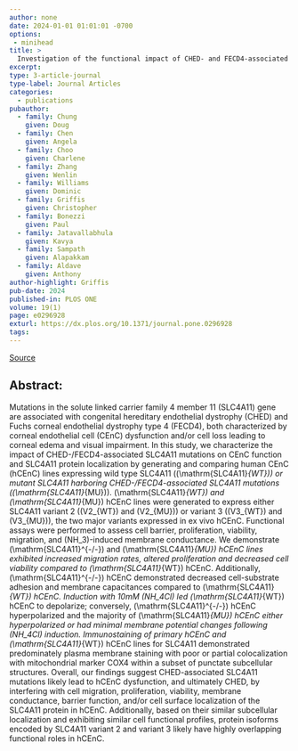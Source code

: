 ```yaml
---
author: none
date: 2024-01-01 01:01:01 -0700
options:
 - minihead
title: >
  Investigation of the functional impact of CHED- and FECD4-associated SLC4A11 mutations in human corneal endothelial cells
excerpt:
type: 3-article-journal
type-label: Journal Articles
categories:
  - publications
pubauthor:
  - family: Chung
    given: Doug
  - family: Chen
    given: Angela
  - family: Choo
    given: Charlene
  - family: Zhang
    given: Wenlin
  - family: Williams
    given: Dominic
  - family: Griffis
    given: Christopher
  - family: Bonezzi
    given: Paul
  - family: Jatavallabhula
    given: Kavya
  - family: Sampath
    given: Alapakkam
  - family: Aldave
    given: Anthony
author-highlight: Griffis
pub-date: 2024
published-in: PLOS ONE
volume: 19(1)
page: e0296928
exturl: https://dx.plos.org/10.1371/journal.pone.0296928
tags:
---
```


<a href="https://dx.plos.org/10.1371/journal.pone.0296928" target="_blank">Source</a>

## Abstract:

Mutations in the solute linked carrier family 4 member 11 (SLC4A11) gene are associated with congenital hereditary endothelial dystrophy (CHED) and Fuchs corneal endothelial dystrophy type 4 (FECD4), both characterized by corneal endothelial cell (CEnC) dysfunction and/or cell loss leading to corneal edema and visual impairment. In this study, we characterize the impact of CHED-/FECD4-associated SLC4A11 mutations on CEnC function and SLC4A11 protein localization by generating and comparing human CEnC (hCEnC) lines expressing wild type SLC4A11 (\(\mathrm{SLC4A11}_{WT}\)) or mutant SLC4A11 harboring CHED-/FECD4-associated SLC4A11 mutations (\(\mathrm{SLC4A11}_{MU}\)). \(\mathrm{SLC4A11}_{WT}\) and \(\mathrm{SLC4A11}_{MU}\) hCEnC lines were generated to express either SLC4A11 variant 2 (\(V2_{WT}\) and \(V2_{MU}\)) or variant 3 (\(V3_{WT}\) and \(V3_{MU}\)), the two major variants expressed in ex vivo hCEnC. Functional assays were performed to assess cell barrier, proliferation, viability, migration, and \(NH_3\)-induced membrane conductance. We demonstrate \(\mathrm{SLC4A11}^{-/-}\) and \(\mathrm{SLC4A11}_{MU}\) hCEnC lines exhibited increased migration rates, altered proliferation and decreased cell viability compared to \(\mathrm{SLC4A11}_{WT}\) hCEnC. Additionally, \(\mathrm{SLC4A11}^{-/-}\) hCEnC demonstrated decreased cell-substrate adhesion and membrane capacitances compared to \(\mathrm{SLC4A11}_{WT}\) hCEnC. Induction with 10mM \(NH_4Cl\) led \(\mathrm{SLC4A11}_{WT}\) hCEnC to depolarize; conversely, \(\mathrm{SLC4A11}^{-/-}\) hCEnC hyperpolarized and the majority of \(\mathrm{SLC4A11}_{MU}\) hCEnC either hyperpolarized or had minimal membrane potential changes following \(NH_4Cl\) induction. Immunostaining of primary hCEnC and \(\mathrm{SLC4A11}_{WT}\) hCEnC lines for SLC4A11 demonstrated predominately plasma membrane staining with poor or partial colocalization with mitochondrial marker COX4 within a subset of punctate subcellular structures. Overall, our findings suggest CHED-associated SLC4A11 mutations likely lead to hCEnC dysfunction, and ultimately CHED, by interfering with cell migration, proliferation, viability, membrane conductance, barrier function, and/or cell surface localization of the SLC4A11 protein in hCEnC. Additionally, based on their similar subcellular localization and exhibiting similar cell functional profiles, protein isoforms encoded by SLC4A11 variant 2 and variant 3 likely have highly overlapping functional roles in hCEnC.

